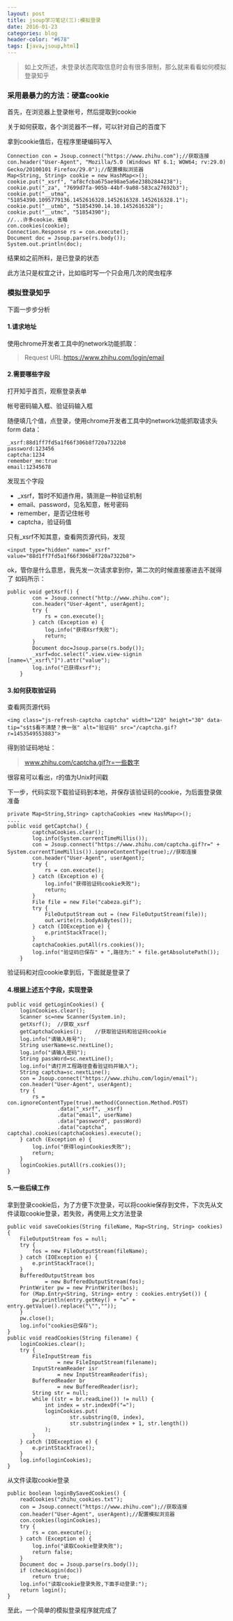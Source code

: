 ```yaml
---
layout: post
title: jsoup学习笔记(三):模拟登录
date: 2016-01-23
categories: blog
header-color: "#678"
tags: [java,jsoup,html]
---
```

>如上文所述，未登录状态爬取信息时会有很多限制，那么就来看看如何模拟登录知乎

### 采用最暴力的方法：硬塞cookie

首先，在浏览器上登录帐号，然后提取到cookie

关于如何获取，各个浏览器不一样，可以针对自己的百度下

拿到cookie值后，在程序里硬编码写入
	
    Connection con = Jsoup.connect("https://www.zhihu.com");//获取连接
	con.header("User-Agent", "Mozilla/5.0 (Windows NT 6.1; WOW64; rv:29.0) Gecko/20100101 Firefox/29.0");//配置模拟浏览器
	Map<String, String> cookie = new HashMap<>();
	cookie.put("_xsrf", "af8cfcba675ae98ae5a6e238b2844238");
	cookie.put("_za", "7699d7fa-905b-44bf-9a08-583ca27692b3");
	cookie.put("__utma", "51854390.1095779136.1452616328.1452616328.1452616328.1");
	cookie.put("__utmb", "51854390.14.10.1452616328");
	cookie.put("__utmc", "51854390");
	//...许多cookie，省略
	con.cookies(cookie);
	Connection.Response rs = con.execute();
	Document doc = Jsoup.parse(rs.body());
	System.out.println(doc);

结果如之前所料，是已登录的状态

此方法只是权宜之计，比如临时写一个只会用几次的爬虫程序

### 模拟登录知乎

下面一步步分析

#### 1.请求地址
使用chrome开发者工具中的network功能抓取：

>Request URL:https://www.zhihu.com/login/email

#### 2.需要哪些字段

打开知乎首页，观察登录表单

帐号密码输入框、验证码输入框

随便填几个值，点登录，使用chrome开发者工具中的network功能抓取请求头form data：

	_xsrf:88d1ff7fd5a1f66f306b8f720a7322b8
	password:123456
	captcha:1234
	remember_me:true
	email:12345678

发现五个字段

* _xsrf，暂时不知道作用，猜测是一种验证机制
* email、password，见名知意，帐号密码
* remember，是否记住帐号
* captcha，验证码值

只有_xsrf不知其意，查看网页源代码，发现

	<input type="hidden" name="_xsrf" value="88d1ff7fd5a1f66f306b8f720a7322b8">
	
ok，管你是什么意思，我先发一次请求拿到你，第二次的时候直接塞进去不就得了
如码所示：

	public void getXsrf() {
			con = Jsoup.connect("http://www.zhihu.com");
			con.header("User-Agent", userAgent);
			try {
				rs = con.execute();
			} catch (Exception e) {
				log.info("获得Xsrf失败");
				return;
			}
			Document doc=Jsoup.parse(rs.body());
			_xsrf=doc.select(".view.view-signin [name=\"_xsrf\"]").attr("value");
			log.info("已获得xsrf");
		}

#### 3.如何获取验证码

查看网页源代码

	<img class="js-refresh-captcha captcha" width="120" height="30" data-tip="s$t$看不清楚？换一张" alt="验证码" src="/captcha.gif?r=1453549553883">
	
得到验证码地址：

>www.zhihu.com/captcha.gif?r=一些数字

很容易可以看出，r的值为Unix时间戳

下一步，代码实现下载验证码到本地，并保存该验证码的cookie，为后面登录做准备
	
	private Map<String,String> captchaCookies =new HashMap<>();
	....
	public void getCaptcha() {
			captchaCookies.clear();
			log.info(System.currentTimeMillis());
			con = Jsoup.connect("https://www.zhihu.com/captcha.gif?r=" + System.currentTimeMillis()).ignoreContentType(true);//获取连接
			con.header("User-Agent", userAgent);
			try {
				rs = con.execute();
			} catch (Exception e) {
				log.info("获得验证码cookie失败");
				return;
			}
			File file = new File("cabeza.gif");
			try {
				FileOutputStream out = (new FileOutputStream(file));
				out.write(rs.bodyAsBytes());
			} catch (IOException e) {
				e.printStackTrace();
			}
			captchaCookies.putAll(rs.cookies());
			log.info("验证码已保存" + ",路径为:" + file.getAbsolutePath());
		}
		
验证码和对应cookie拿到后，下面就是登录了

#### 4.根据上述五个字段，实现登录

	public void getLoginCookies() {
        loginCookies.clear();
        Scanner sc=new Scanner(System.in);
        getXsrf();	//获取_xsrf
        getCaptchaCookies();	//获取验证码和验证码cookie
        log.info("请输入帐号");
        String userName=sc.nextLine();
        log.info("请输入密码");
        String passWord=sc.nextLine();
        log.info("请打开工程路径查看验证码并输入");
        String captcha=sc.nextLine();
        con = Jsoup.connect("https://www.zhihu.com/login/email");
        con.header("User-Agent", userAgent);
        try {
            rs = con.ignoreContentType(true).method(Connection.Method.POST)
                    .data("_xsrf", _xsrf)
                    .data("email", userName)
                    .data("password", passWord)
                    .data("captcha", captcha).cookies(captchaCookies).execute();
        } catch (Exception e) {
            log.info("获得loginCookies失败");
            return;
        }
        loginCookies.putAll(rs.cookies());
    }
	
#### 5.一些后续工作
拿到登录cookie后，为了方便下次登录，可以将cookie保存到文件，下次先从文件读取cookie登录，若失败，再使用上文方法登录

	public void saveCookies(String fileName, Map<String, String> cookies) {
        FileOutputStream fos = null;
        try {
            fos = new FileOutputStream(fileName);
        } catch (IOException e) {
            e.printStackTrace();
        }
        BufferedOutputStream bos
                = new BufferedOutputStream(fos);
        PrintWriter pw = new PrintWriter(bos);
        for (Map.Entry<String, String> entry : cookies.entrySet()) {
            pw.println(entry.getKey() + "=" + entry.getValue().replace("\"",""));
        }
        pw.close();
        log.info("cookies已保存");
    }
	public void readCookies(String filename) {
        loginCookies.clear();
        try {
            FileInputStream fis
                    = new FileInputStream(filename);
            InputStreamReader isr
                    = new InputStreamReader(fis);
            BufferedReader br
                    = new BufferedReader(isr);
            String str = null;
            while ((str = br.readLine()) != null) {
                int index = str.indexOf("=");
                loginCookies.put(
                        str.substring(0, index),
                        str.substring(index + 1, str.length())
                );
            }
        } catch (IOException e) {
            e.printStackTrace();
        }
        log.info(loginCookies);
    }

从文件读取cookie登录

	public boolean loginBySavedCookies() {
        readCookies("zhihu_cookies.txt");
        con = Jsoup.connect("https://www.zhihu.com");//获取连接
        con.header("User-Agent", userAgent);//配置模拟浏览器
        con.cookies(loginCookies);
        try {
            rs = con.execute();
        } catch (Exception e) {
            log.info("读取Cookie登录失败");
            return false;
        }
        Document doc = Jsoup.parse(rs.body());
        if (checkLogin(doc))
            return true;
        log.info("读取cookie登录失败,下面手动登录:");
        return login();
    }

至此，一个简单的模拟登录程序就完成了